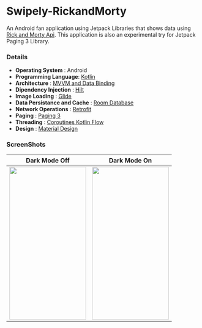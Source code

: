 # Swipely-RickandMorty

An Android fan application using Jetpack Libraries that shows data using [Rick and Morty Api](https://rickandmortyapi.com).
This application is also an experimental try for Jetpack Paging 3 Library.

### Details
   - **Operating System** : Android
   - **Programming Language**: [Kotlin](https://kotlinlang.org) 
   - **Architecture** : [MVVM and Data Binding](https://developer.android.com/jetpack/guide)
   - **Dipendency Injection** : [Hilt](https://dagger.dev/hilt/)
   - **Image Loading** : [Glide](https://github.com/bumptech/glide)
   - **Data Persistance and Cache** : [Room Database](https://developer.android.com/training/data-storage/room)
   - **Network Operations** : [Retrofit](https://square.github.io/retrofit/)
   - **Paging** : [Paging 3](https://developer.android.com/topic/libraries/architecture/paging/v3-overview)
   - **Threading** : [Coroutines Kotlin Flow](https://developer.android.com/kotlin/flow)
   - **Design** : [Material Design](https://material.io)

### ScreenShots

Dark Mode Off             |  Dark Mode On
:-------------------------:|:-------------------------:
<img src="https://user-images.githubusercontent.com/32219894/165152997-cfc0044a-e897-4892-9c72-fb9add638384.png" width="200" height="400" /> | <img src="https://user-images.githubusercontent.com/32219894/165152874-d8827905-9bd0-40ae-b9f8-b86e3d969051.png" width="200" height="400" />



